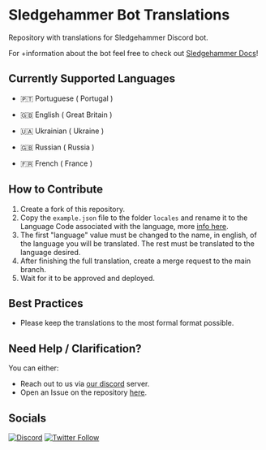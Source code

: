 # Sledgehammer Bot Translations

Repository with translations for Sledgehammer Discord bot.

For +information about the bot feel free to check out [Sledgehammer Docs](https://docs.sledgehammer.app)!

## Currently Supported Languages

- 🇵🇹 Portuguese ( Portugal )

- 🇬🇧 English ( Great Britain )

- 🇺🇦 Ukrainian ( Ukraine )

- 🇬🇧 Russian ( Russia )

- 🇫🇷 French ( France )

## How to Contribute

1. Create a fork of this repository.
2. Copy the `example.json` file to the folder `locales` and rename it to the Language Code associated with the language, more [info here](https://www.science.co.il/language/Locale-codes.php).
3. The first "language" value must be changed to the name, in english, of the language you will be translated. The rest must be translated to the language desired.
4. After finishing the full translation, create a merge request to the main branch.
5. Wait for it to be approved and deployed.

## Best Practices

- Please keep the translations to the most formal format possible.

## Need Help / Clarification?

You can either:

- Reach out to us via [our discord](https://discord.gg/MJp2JYE4Bg) server.
- Open an Issue on the repository [here](https://github.com/Momentum-One/sledgehammer-bot-translations/issues/new).

## Socials

<a href="https://discord.gg/MJp2JYE4Bg">![Discord](https://img.shields.io/discord/874244140991414282?color=%235865F2&label=Join%20Our%20Discord&style=for-the-badge&logo=discord)</a>
<a href="https://twitter.com/MomentumOne_">![Twitter Follow](https://img.shields.io/twitter/follow/MomentumOne_?color=1DA1F2&style=for-the-badge&logo=twitter)</a>

